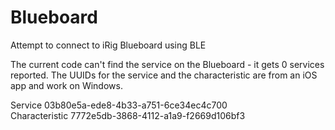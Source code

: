 # Blueboard
Attempt to connect to iRig Blueboard using BLE

The current code can't find the service on the Blueboard - it gets 0 services reported. The UUIDs for the service and the characteristic are from an iOS app and work on Windows.

Service        03b80e5a-ede8-4b33-a751-6ce34ec4c700   
Characteristic 7772e5db-3868-4112-a1a9-f2669d106bf3
